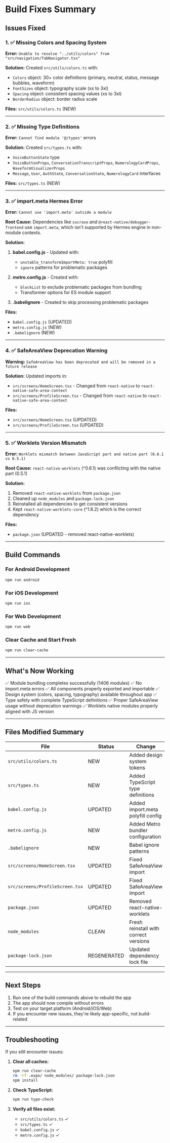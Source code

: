 # Build Fixes Summary

## Issues Fixed

### 1. ✅ Missing Colors and Spacing System
**Error:** `Unable to resolve "../utils/colors" from "src/navigation/TabNavigator.tsx"`

**Solution:** Created `src/utils/colors.ts` with:
- `Colors` object: 30+ color definitions (primary, neutral, status, message bubbles, waveform)
- `FontSizes` object: typography scale (xs to 3xl)
- `Spacing` object: consistent spacing values (xs to 3xl)
- `BorderRadius` object: border radius scale

**Files:** `src/utils/colors.ts` (NEW)

---

### 2. ✅ Missing Type Definitions
**Error:** `Cannot find module '@/types'` errors

**Solution:** Created `src/types.ts` with:
- `VoiceButtonState` type
- `VoiceButtonProps`, `ConversationTranscriptProps`, `NumerologyCardProps`, `WaveformVisualizerProps`
- `Message`, `User`, `AuthState`, `ConversationState`, `NumerologyCard` interfaces

**Files:** `src/types.ts` (NEW)

---

### 3. ✅ import.meta Hermes Error
**Error:** `Cannot use 'import.meta' outside a module`

**Root Cause:** Dependencies like `sucrase` and `@react-native/debugger-frontend` use `import.meta`, which isn't supported by Hermes engine in non-module contexts.

**Solution:**
1. **babel.config.js** - Updated with:
   - `unstable_transformImportMeta: true` polyfill
   - `ignore` patterns for problematic packages
   
2. **metro.config.js** - Created with:
   - `blockList` to exclude problematic packages from bundling
   - Transformer options for ES module support
   
3. **.babelignore** - Created to skip processing problematic packages

**Files:** 
- `babel.config.js` (UPDATED)
- `metro.config.js` (NEW)
- `.babelignore` (NEW)

---

### 4. ✅ SafeAreaView Deprecation Warning
**Warning:** `SafeAreaView has been deprecated and will be removed in a future release`

**Solution:** Updated imports in:
- `src/screens/HomeScreen.tsx` - Changed from `react-native` to `react-native-safe-area-context`
- `src/screens/ProfileScreen.tsx` - Changed from `react-native` to `react-native-safe-area-context`

**Files:**
- `src/screens/HomeScreen.tsx` (UPDATED)
- `src/screens/ProfileScreen.tsx` (UPDATED)

---

### 5. ✅ Worklets Version Mismatch
**Error:** `Worklets mismatch between JavaScript part and native part (0.6.1 vs 0.5.1)`

**Root Cause:** `react-native-worklets` (^0.6.1) was conflicting with the native part (0.5.1)

**Solution:**
1. Removed `react-native-worklets` from `package.json`
2. Cleaned up `node_modules` and `package-lock.json`
3. Reinstalled all dependencies to get consistent versions
4. Kept `react-native-worklets-core` (^1.6.2) which is the correct dependency

**Files:**
- `package.json` (UPDATED - removed react-native-worklets)

---

## Build Commands

### For Android Development
```bash
npm run android
```

### For iOS Development
```bash
npm run ios
```

### For Web Development
```bash
npm run web
```

### Clear Cache and Start Fresh
```bash
npm run clear-cache
```

---

## What's Now Working

✅ Module bundling completes successfully (1406 modules)
✅ No import.meta errors
✅ All components properly exported and importable
✅ Design system (colors, spacing, typography) available throughout app
✅ Type safety with complete TypeScript definitions
✅ Proper SafeAreaView usage without deprecation warnings
✅ Worklets native modules properly aligned with JS version

---

## Files Modified Summary

| File | Status | Change |
|------|--------|--------|
| `src/utils/colors.ts` | NEW | Added design system tokens |
| `src/types.ts` | NEW | Added TypeScript type definitions |
| `babel.config.js` | UPDATED | Added import.meta polyfill config |
| `metro.config.js` | NEW | Added Metro bundler configuration |
| `.babelignore` | NEW | Babel ignore patterns |
| `src/screens/HomeScreen.tsx` | UPDATED | Fixed SafeAreaView import |
| `src/screens/ProfileScreen.tsx` | UPDATED | Fixed SafeAreaView import |
| `package.json` | UPDATED | Removed react-native-worklets |
| `node_modules` | CLEAN | Fresh reinstall with correct versions |
| `package-lock.json` | REGENERATED | Updated dependency lock file |

---

## Next Steps

1. Run one of the build commands above to rebuild the app
2. The app should now compile without errors
3. Test on your target platform (Android/iOS/Web)
4. If you encounter new issues, they're likely app-specific, not build-related

---

## Troubleshooting

If you still encounter issues:

1. **Clear all caches:**
   ```bash
   npm run clear-cache
   rm -rf .expo/ node_modules/ package-lock.json
   npm install
   ```

2. **Check TypeScript:**
   ```bash
   npm run type-check
   ```

3. **Verify all files exist:**
   - `src/utils/colors.ts` ✓
   - `src/types.ts` ✓
   - `babel.config.js` ✓
   - `metro.config.js` ✓

